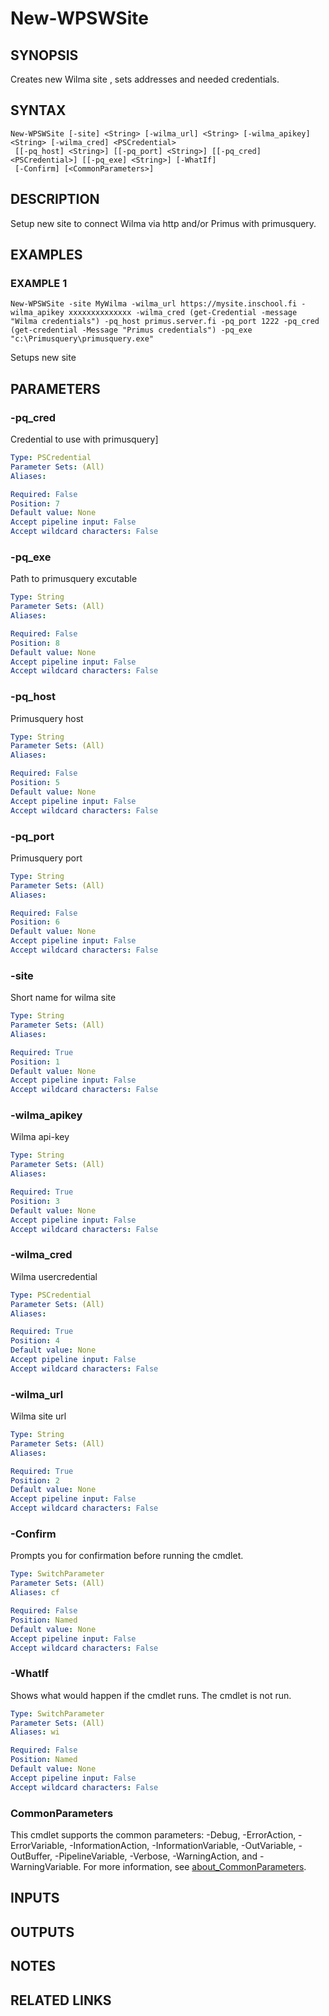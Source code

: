 ﻿---
external help file: WilmaPSWorker-help.xml
Module Name: WilmaPSWorker
online version:
schema: 2.0.0
---

# New-WPSWSite

## SYNOPSIS
Creates new Wilma site , sets addresses and needed credentials.

## SYNTAX

```
New-WPSWSite [-site] <String> [-wilma_url] <String> [-wilma_apikey] <String> [-wilma_cred] <PSCredential>
 [[-pq_host] <String>] [[-pq_port] <String>] [[-pq_cred] <PSCredential>] [[-pq_exe] <String>] [-WhatIf]
 [-Confirm] [<CommonParameters>]
```

## DESCRIPTION
Setup new site to connect Wilma via http and/or Primus with primusquery.

## EXAMPLES

### EXAMPLE 1
```
New-WPSWSite -site MyWilma -wilma_url https://mysite.inschool.fi -wilma_apikey xxxxxxxxxxxxxx -wilma_cred (get-Credential -message "Wilma credentials") -pq_host primus.server.fi -pq_port 1222 -pq_cred (get-credential -Message "Primus credentials") -pq_exe "c:\Primusquery\primusquery.exe"
```

Setups new site

## PARAMETERS

### -pq_cred
Credential to use with primusquery\]

```yaml
Type: PSCredential
Parameter Sets: (All)
Aliases:

Required: False
Position: 7
Default value: None
Accept pipeline input: False
Accept wildcard characters: False
```

### -pq_exe
Path to primusquery excutable

```yaml
Type: String
Parameter Sets: (All)
Aliases:

Required: False
Position: 8
Default value: None
Accept pipeline input: False
Accept wildcard characters: False
```

### -pq_host
Primusquery host

```yaml
Type: String
Parameter Sets: (All)
Aliases:

Required: False
Position: 5
Default value: None
Accept pipeline input: False
Accept wildcard characters: False
```

### -pq_port
Primusquery port

```yaml
Type: String
Parameter Sets: (All)
Aliases:

Required: False
Position: 6
Default value: None
Accept pipeline input: False
Accept wildcard characters: False
```

### -site
Short name for wilma site

```yaml
Type: String
Parameter Sets: (All)
Aliases:

Required: True
Position: 1
Default value: None
Accept pipeline input: False
Accept wildcard characters: False
```

### -wilma_apikey
Wilma api-key

```yaml
Type: String
Parameter Sets: (All)
Aliases:

Required: True
Position: 3
Default value: None
Accept pipeline input: False
Accept wildcard characters: False
```

### -wilma_cred
Wilma usercredential

```yaml
Type: PSCredential
Parameter Sets: (All)
Aliases:

Required: True
Position: 4
Default value: None
Accept pipeline input: False
Accept wildcard characters: False
```

### -wilma_url
Wilma site url

```yaml
Type: String
Parameter Sets: (All)
Aliases:

Required: True
Position: 2
Default value: None
Accept pipeline input: False
Accept wildcard characters: False
```

### -Confirm
Prompts you for confirmation before running the cmdlet.

```yaml
Type: SwitchParameter
Parameter Sets: (All)
Aliases: cf

Required: False
Position: Named
Default value: None
Accept pipeline input: False
Accept wildcard characters: False
```

### -WhatIf
Shows what would happen if the cmdlet runs.
The cmdlet is not run.

```yaml
Type: SwitchParameter
Parameter Sets: (All)
Aliases: wi

Required: False
Position: Named
Default value: None
Accept pipeline input: False
Accept wildcard characters: False
```

### CommonParameters
This cmdlet supports the common parameters: -Debug, -ErrorAction, -ErrorVariable, -InformationAction, -InformationVariable, -OutVariable, -OutBuffer, -PipelineVariable, -Verbose, -WarningAction, and -WarningVariable. For more information, see [about_CommonParameters](http://go.microsoft.com/fwlink/?LinkID=113216).

## INPUTS

## OUTPUTS

## NOTES

## RELATED LINKS
